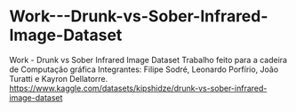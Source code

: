 # Work---Drunk-vs-Sober-Infrared-Image-Dataset
Work - Drunk vs Sober Infrared Image Dataset
Trabalho feito para a cadeira de Computação gráfica
Integrantes: Filipe Sodré, Leonardo Porfírio, João Turatti e Kayron Dellatorre.
https://www.kaggle.com/datasets/kipshidze/drunk-vs-sober-infrared-image-dataset
